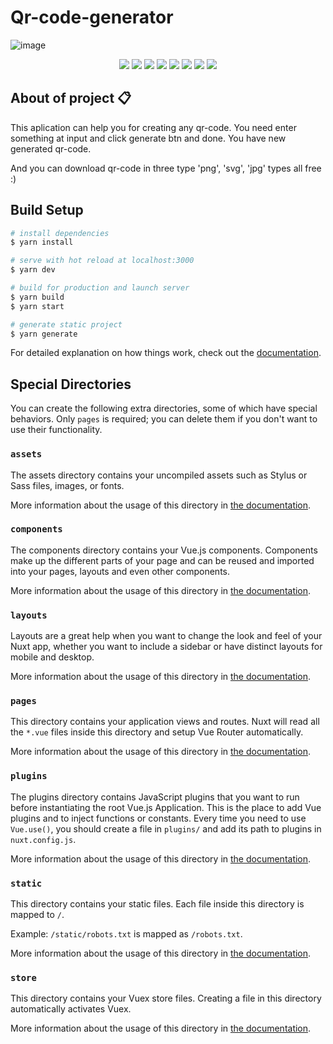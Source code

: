 #  Qr-code-generator

![image](https://user-images.githubusercontent.com/83240328/204140836-fce38291-5448-44ca-b5c6-9eb6c13f1b38.png)

<p align="center">
<img src="https://img.shields.io/badge/Build-automated-blue" />
<img src="https://img.shields.io/github/languages/code-size/hakimov-dev/qr-code-generator" />
<img src="https://img.shields.io/bitbucket/issues/hakimov-dev/qr-code-generator">
<img src="https://img.shields.io/github/last-commit/hakimov-dev/qr-code-generator">
<img src="https://img.shields.io/github/package-json/v/hakimov-dev/qr-code-generator">
<img src="https://img.shields.io/website?url=https%3A%2F%2Fqrcode-render.netlify.app%2F">
<img src="https://img.shields.io/github/stars/hakimov-dev/qr-code-generator?style=flat&logo=github">
<img src="https://img.shields.io/github/watchers/hakimov-dev/qr-code-generator?style=social">
</p>

## About of project 📋
This aplication can help you for creating any qr-code. You need enter something at input and click generate btn and done. You have new generated qr-code.

And you can download qr-code in three type 'png', 'svg', 'jpg' types all free :)

## Build Setup

```bash
# install dependencies
$ yarn install

# serve with hot reload at localhost:3000
$ yarn dev

# build for production and launch server
$ yarn build
$ yarn start

# generate static project
$ yarn generate
```

For detailed explanation on how things work, check out the [documentation](https://nuxtjs.org).

## Special Directories

You can create the following extra directories, some of which have special behaviors. Only `pages` is required; you can delete them if you don't want to use their functionality.

### `assets`

The assets directory contains your uncompiled assets such as Stylus or Sass files, images, or fonts.

More information about the usage of this directory in [the documentation](https://nuxtjs.org/docs/2.x/directory-structure/assets).

### `components`

The components directory contains your Vue.js components. Components make up the different parts of your page and can be reused and imported into your pages, layouts and even other components.

More information about the usage of this directory in [the documentation](https://nuxtjs.org/docs/2.x/directory-structure/components).

### `layouts`

Layouts are a great help when you want to change the look and feel of your Nuxt app, whether you want to include a sidebar or have distinct layouts for mobile and desktop.

More information about the usage of this directory in [the documentation](https://nuxtjs.org/docs/2.x/directory-structure/layouts).


### `pages`

This directory contains your application views and routes. Nuxt will read all the `*.vue` files inside this directory and setup Vue Router automatically.

More information about the usage of this directory in [the documentation](https://nuxtjs.org/docs/2.x/get-started/routing).

### `plugins`

The plugins directory contains JavaScript plugins that you want to run before instantiating the root Vue.js Application. This is the place to add Vue plugins and to inject functions or constants. Every time you need to use `Vue.use()`, you should create a file in `plugins/` and add its path to plugins in `nuxt.config.js`.

More information about the usage of this directory in [the documentation](https://nuxtjs.org/docs/2.x/directory-structure/plugins).

### `static`

This directory contains your static files. Each file inside this directory is mapped to `/`.

Example: `/static/robots.txt` is mapped as `/robots.txt`.

More information about the usage of this directory in [the documentation](https://nuxtjs.org/docs/2.x/directory-structure/static).

### `store`

This directory contains your Vuex store files. Creating a file in this directory automatically activates Vuex.

More information about the usage of this directory in [the documentation](https://nuxtjs.org/docs/2.x/directory-structure/store).
